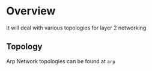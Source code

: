 # Overview 
It will deal with various topologies for layer 2 networking

## Topology

Arp Network topologies can be found at `arp`
